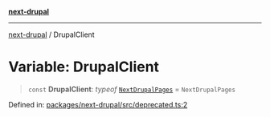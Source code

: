 [**next-drupal**](../README.md)

---

[next-drupal](../globals.md) / DrupalClient

# Variable: DrupalClient

> `const` **DrupalClient**: _typeof_ [`NextDrupalPages`](../classes/NextDrupalPages.md) = `NextDrupalPages`

Defined in: [packages/next-drupal/src/deprecated.ts:2](https://github.com/chapter-three/next-drupal/blob/e9ce3be1c38aebdcd2cc8c7ae8d8fa2dab7f46bf/packages/next-drupal/src/deprecated.ts#L2)
